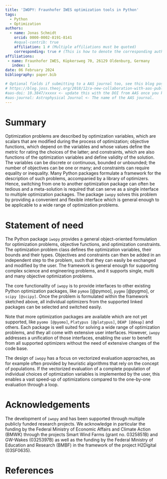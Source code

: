 ```yaml
---
title: 'IWOPY: Fraunhofer IWES optimization tools in Python'
tags:
  - Python
  - Optimization
authors:
  - name: Jonas Schmidt
    orcid: 0000-0002-8191-8141
    #equal-contrib: true
    affiliation: 1 # (Multiple affiliations must be quoted)
    corresponding: true # (This is how to denote the corresponding author)
affiliations:
 - name: Fraunhofer IWES, Küpkersweg 70, 26129 Oldenburg, Germany
   index: 1
date: 06 February 2024
bibliography: paper.bib

# Optional fields if submitting to a AAS journal too, see this blog post:
# https://blog.joss.theoj.org/2018/12/a-new-collaboration-with-aas-publishing
#aas-doi: 10.3847/xxxxx <- update this with the DOI from AAS once you know it.
#aas-journal: Astrophysical Journal <- The name of the AAS journal.
---
```


# Summary

Optimization problems are described by optimization variables, which are scalars that are modified during the process of optimization; objective functions, which depend on the variables and whose values define the metric for rating the choices of the latter; and constraints, which are also functions of the optimization variables and define validity of
the solution. The variables can be discrete or continuous, bounded or unbounded; the number of objectives can be one or many; and constraints can require equality or inequality. Many Python packages formulate a framework for the description of such problems, accompanied by a library of optimizers. Hence, switching from one to another optimization package can often 
be tedious and a meta-solution is required that can serve as a single interface to multiple
optimization packages. The package `iwopy` solves this problem by providing a convenient and flexible interface which is general enough to be applicable to a wide range of optimization problems.

# Statement of need

The Python package `iwopy` provides a general object-oriented formulation for optimization 
problems, objective functions, and optimization constraints. The optimization problem class
defines the optimization variables, their bounds and their types. Objectives and constraints
can then be added in an independent step to the problem, such that they can easily be
exchanged and modified by the user. The framework is general enough for supporting complex
science and engineering problems, and it supports single, multi and many objective 
optimization problems.

The core functionality of `iwopy` is to provide interfaces to other existing Python
optimization packages, like `pymoo` [@pymoo], `pygmo` [@pygmo], or `scipy [@scipy]`. Once the 
problem is formulated within the framework sketched above, all individual optimizers from the 
supported linked packages can be selected and switched easily. 

Note that more optimization packages are available which are not yet supported,
like `pyomo [@pyomo]`, `Platypus [@platypus]`, `DEAP [@deap]` and others.
Each package is well suited for solving a wide range of optimization problems, and they 
all come with extensive user interfaces. However, `iwopy`
addresses a unification of those interfaces, enabling the user to benefit from all supported
optimizers without the need of extensive changes of the code base.

The design of `iwopy` has a focus on vectorized evaluation approaches, as for example often
provided by heuristic algorithms that rely on the concept of populations. If the vectorized
evaluation of a complete population of individual choices of optimization variables is
implemented by the user, this enables a vast speed-up of optimizations compared to the
one-by-one evaluation through a loop.

# Acknowledgements

The development of `iwopy` and has been supported through multiple publicly funded research projects. We acknowledge in particular the funding by the Federal Ministry of Economic Affairs and Climate Action (BMWK) through the projects Smart Wind Farms (grant no. 0325851B) and GW-Wakes (0325397B) as well as the funding by the Federal Ministry of Education and Research (BMBF) in the framework of the project H2Digital (03SF0635).

# References